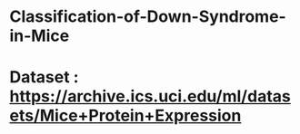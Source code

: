 # Classification-of-Down-Syndrome-in-Mice

# Dataset : https://archive.ics.uci.edu/ml/datasets/Mice+Protein+Expression
